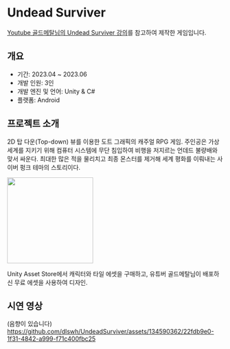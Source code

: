 # Undead Surviver

[Youtube 골드메탈님의 Undead Surviver 강의](https://www.youtube.com/watch?v=MmW166cHj54&list=PLO-mt5Iu5TeZF8xMHqtT_DhAPKmjF6i3x)를 참고하여 제작한 게임입니다. 


## 개요
- 기간: 2023.04 ~ 2023.06
- 개발 인원: 3인
- 개발 엔진 및 언어: Unity & C#
- 플랫폼: Android

  

## 프로젝트 소개
2D 탑 다운(Top-down) 뷰를 이용한 도트 그래픽의 캐주얼 RPG 게임.  주인공은 가상 세계를 지키기 위해  컴퓨터 시스템에 무단 침입하여 비행을 저지르는 언데드 불량배와 맞서 싸운다. 최대한 많은 적을 물리치고 최종 몬스터를 제거해 세계 평화를 이뤄내는 사이버 펑크 테마의 스토리이다.

<img src = "https://github.com/dlswh/UndeadSurviver/assets/134590362/03b0f942-a39e-49db-a8ab-4e545f5f0586.png" width = "200" height = "200">

Unity Asset Store에서 캐릭터와 타일 에셋을 구매하고, 유튜버 골드메탈님이 배포하신 무료 에셋을 사용하여 디자인. 



## 시연 영상
(음향이 있습니다)
https://github.com/dlswh/UndeadSurviver/assets/134590362/22fdb9e0-1f31-4842-a999-f71c400fbc25

